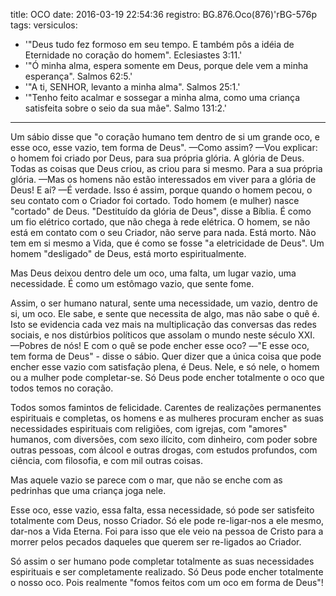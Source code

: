 title: OCO
date: 2016-03-19 22:54:36
registro: BG.876.Oco(876)'rBG-576p
tags:
versiculos:
  - '"Deus tudo fez formoso em seu tempo. E também pôs a idéia de Eternidade no coração do homem". Eclesiastes 3:11.'
  - '"Ó minha alma, espera somente em Deus, porque dele vem a minha esperança". Salmos 62:5.'
  - '"A ti, SENHOR, levanto a minha alma". Salmos 25:1.'
  - '"Tenho feito acalmar e sossegar a minha alma, como uma criança satisfeita sobre o seio da sua mãe". Salmo 131:2.'
---

Um sábio disse que "o coração humano tem dentro de si um grande oco, e esse oco, esse vazio, tem forma de Deus".
—Como assim?
—Vou explicar: o homem foi criado por Deus, para sua própria glória. A glória de Deus. Todas as coisas que Deus criou, as criou para si mesmo. Para a sua própria glória.
—Mas os homens não estão interessados em viver para a glória de Deus! E aí?
—É verdade. Isso é assim, porque quando o homem pecou, o seu contato com o Criador foi cortado.
Todo homem (e mulher) nasce "cortado" de Deus. "Destituído da glória de Deus", disse a Bíblia. É como um fio elétrico cortado, que não chega à rede elétrica. O homem, se não está em contato com o seu Criador, não serve para nada. Está morto. Não tem em si mesmo a Vida, que é como se fosse "a eletricidade de Deus". Um homem "desligado" de Deus, está morto espiritualmente.

Mas Deus deixou dentro dele um oco, uma falta, um lugar vazio, uma necessidade. É como um estômago vazio, que sente fome.

Assim, o ser humano natural, sente uma necessidade, um vazio, dentro de si, um oco. Ele sabe, e sente que necessita de algo, mas não sabe o quê é.
Isto se evidencia cada vez mais na multiplicação das conversas das redes sociais, e nos distúrbios políticos que assolam o mundo neste século XXI.
—Pobres de nós! E com o quê se pode encher esse oco?
—"E esse oco, tem forma de Deus" - disse o sábio. Quer dizer que a única coisa que pode encher esse vazio com satisfação plena, é Deus. Nele, e só nele, o homem ou a mulher pode completar-se. Só Deus pode encher totalmente o oco que todos temos no coração.

Todos somos famintos de felicidade. Carentes de realizações permanentes espirituais e completas, os homens e as mulheres procuram encher as suas necessidades espirituais com religiões, com igrejas, com "amores" humanos, com diversões, com sexo ilícito, com dinheiro, com poder sobre outras pessoas, com álcool e outras drogas, com estudos profundos, com ciência, com filosofia, e com mil outras coisas.

Mas aquele vazio se parece com o mar, que não se enche com as pedrinhas que uma criança joga nele.

Esse oco, esse vazio, essa falta, essa necessidade, só pode ser satisfeito totalmente com Deus, nosso Criador. Só ele pode re-ligar-nos a ele mesmo, dar-nos a Vida Eterna. Foi para isso que ele veio na pessoa de Cristo para a morrer pelos pecados daqueles que querem ser re-ligados ao Criador.

Só assim o ser humano pode completar totalmente as suas necessidades espirituais e ser completamente realizado. Só Deus pode encher totalmente o nosso oco. Pois realmente "fomos feitos com um oco em forma de Deus"!
